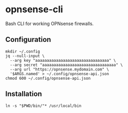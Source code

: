 # opnsense-cli

Bash CLI for working OPNsense firewalls.

## Configuration

```
mkdir ~/.config
jq --null-input \
  --arg key "aaaaaaaaaaaaaaaaaaaaaaaaaaaaaaaa" \
  --arg secret "aaaaaaaaaaaaaaaaaaaaaaaaaaaaaaaa" \
  --arg url "https://opnsense.mydomain.com" \
  '$ARGS.named' > ~/.config/opnsense-api.json
chmod 600 ~/.config/opnsense-api.json
```

## Installation

```
ln -s "$PWD/bin/"* /usr/local/bin
```
